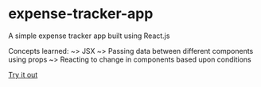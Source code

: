 # expense-tracker-app

A simple expense tracker app built using React.js

Concepts learned:
~> JSX
~> Passing data between different components using props
~> Reacting to change in components based upon conditions

[Try it out](https://simple-expense-tracker-sayan.netlify.app/)
